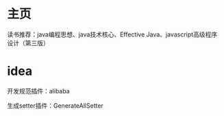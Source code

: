 # 主页

 读书推荐：java编程思想、java技术核心、Effective Java、javascript高级程序设计（第三版）

# idea 

开发规范插件：alibaba

生成setter插件：GenerateAllSetter
